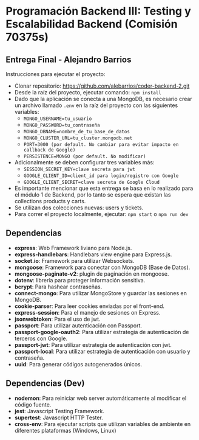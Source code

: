 # Programación Backend III: Testing y Escalabilidad Backend (Comisión 70375s)

## Entrega Final - Alejandro Barrios
Instrucciones para ejecutar el proyecto:
* Clonar repositorio: https://github.com/alebarrios/coder-backend-2.git
* Desde la raíz del proyecto, ejecutar comando: ```npm install```
* Dado que la aplicación se conecta a una MongoDB, es necesario crear un archivo llamado ```.env``` en la raíz del proyecto con las siguientes variables:
  * ```MONGO_USERNAME=tu_usuario```
  * ```MONGO_PASSWORD=tu_contraseña```
  * ```MONGO_DBNAME=nombre_de_tu_base_de_datos```
  * ```MONGO_CLUSTER_URL=tu_cluster.mongodb.net```
  * ```PORT=3000 (por default. No cambiar para evitar impacto en callback de Google)```
  * ```PERSISTENCE=MONGO (por default. No modificar)```
* Adicionalmente se deben configurar tres variables más:
  * ```SESSION_SECRET_KEY=clave secreta para jwt```
  * ```GOOGLE_CLIENT_ID=client_id para login/registro con Google```
  * ```GOOGLE_CLIENT_SECRET=clave secreta de Google Cloud```
* Es importante mencionar que esta entrega se basa en lo realizado para el módulo 1 de Backend, por lo tanto se espera que existan las collections products y carts.
* Se utilizan dos colecciones nuevas: users y tickets.
* Para correr el proyecto localmente, ejecutar: ```npm start``` o ```npm run dev```

## Dependencias
* **express**: Web Framework liviano para Node.js.
* **express-handlebars**: Handlebars view engine para Express.js.
* **socket.io**: Framework para utilizar Websockets.
* **mongoose**: Framework para conectar con MongoDB (Base de Datos).
* **mongoose-paginate-v2**: plugin de paginación en mongoose.
* **dotenv**: librería para proteger información sensitiva.
* **bcrypt**: Para hashear contraseñas.
* **connect-mongo**: Para utilizar MongoStore y guardar las sesiones en MongoDB.
* **cookie-parser**: Para leer cookies enviadas por el front-end.
* **express-session**: Para el manejo de sesiones on Express.
* **jsonwebtoken**: Para el uso de jwt.
* **passport**: Para utilizar autenticación con Passport.
* **passport-google-oauth2**: Para utilizar estrategia de autenticación de terceros con Google.
* **passport-jwt**: Para utilizar estrategia de autenticación con jwt.
* **passport-local**: Para utilizar estrategia de autenticación con usuario y contraseña.
* **uuid**: Para generar códigos autogenerados únicos.

## Dependencias (Dev)
* **nodemon**: Para reiniciar web server automáticamente al modificar el código fuente.
* **jest**: Javascript Testing Framework.
* **supertest**: Javascript HTTP Tester.
* **cross-env**: Para ejecutar scripts que utilizan variables de ambiente en diferentes plataformas (Windows, Linux)